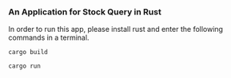 ### An Application for Stock Query in Rust

In order to run this app, please install rust and enter the following commands in a terminal.

```cargo build```

```cargo run```